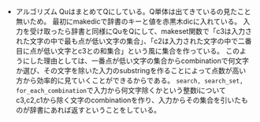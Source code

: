 
* アルゴリズム
QuはまとめてQにしている。Q単体は出てきているの見たこと無いため。
最初にmakedicで辞書のキーと値を赤黒木dicに入れている。
入力を受け取ったら辞書と同様にQuをQにして、makeset関数で「c3は入力された文字の中で最も点が低い文字の集合」、「c2は入力された文字の中で二番目に点が低い文字とc3との和集合」という風に集合を作っている。
このようにした理由としては、一番点が低い文字の集合からcombinationで何文字か選び、その文字を除いた入力のsubstringを作ることによって点数が高い方から効率的に見ていくことができるからである。
`search, search_set, for_each_combination`で入力から何文字除くかという整数iについてc3,c2,c1から除く文字のcombinationを作り、入力からその集合を引いたものが辞書にあれば返すということをしている。
